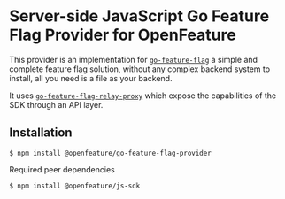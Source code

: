 # Server-side JavaScript Go Feature Flag Provider for OpenFeature

This provider is an implementation for [`go-feature-flag`](https://github.com/thomaspoignant/go-feature-flag) a simple and complete
feature flag solution, without any complex backend system to install, all you need is a file as your backend.

It uses [`go-feature-flag-relay-proxy`](https://github.com/thomaspoignant/go-feature-flag-relay-proxy) which expose the capabilities of the SDK through an API layer.

## Installation

```
$ npm install @openfeature/go-feature-flag-provider
```

Required peer dependencies

```
$ npm install @openfeature/js-sdk
```
